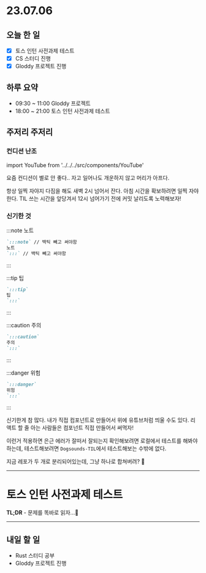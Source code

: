 # 23.07.06

## 오늘 한 일

- [x] 토스 인턴 사전과제 테스트
- [x] CS 스터디 진행
- [x] Gloddy 프로젝트 진행

## 하루 요약

- 09:30 ~ 11:00 Gloddy 프로젝트
- 18:00 ~ 21:00 토스 인턴 사전과제 테스트

## 주저리 주저리

### 컨디션 난조

import YouTube from '../../../src/components/YouTube'

<YouTube id="NkGP2AV6gE8"/>

요즘 컨디션이 별로 안 좋다.. 자고 일어나도 개운하지 않고 머리가 아프다.

항상 일찍 자야지 다짐을 해도 새벽 2시 넘어서 잔다. 아침 시간을 확보하려면 일찍 자야한다. TIL 쓰는 시간을 앞당겨서 12시 넘어가기 전에 커밋 날리도록 노력해보자!

### 신기한 것

:::note
노트

```md
`:::note` // 백틱 빼고 써야함
노트
`:::` // 백틱 빼고 써야함
```

:::

:::tip
팁

```md
`:::tip`
팁
`:::`
```

:::

:::caution
주의

```md
`:::caution`
주의
`:::`
```

:::

:::danger
위험

```md
`:::danger`
위험
`:::`
```

:::

신기한게 참 많다. 내가 직접 컴포넌트로 만들어서 위에 유튜브처럼 띄울 수도 있다. 리액트 할 줄 아는 사람들은 컴포넌트 직접 만들어서 써먹자!

이런거 적용하면 은근 에러가 잘떠서 잘되는지 확인해보려면 로컬에서 테스트를 해봐야하는데, 테스트해보려면 `Dogsounds-TIL`에서 테스트해보는 수밖에 없다.

지금 레포가 두 개로 분리되어있는데, 그냥 하나로 합쳐버려? 🤔

---

# 토스 인턴 사전과제 테스트

**TL;DR** - 문제를 똑바로 읽자...🥲

---

## 내일 할 일

- Rust 스터디 공부
- Gloddy 프로젝트 진행
